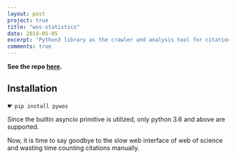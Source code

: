 ```yaml
---
layout: post
project: true
title: "wos-statistics"
date: 2019-05-05
excerpt: "Python3 library as the crawler and analysis tool for citation data on web of science"
comments: true
---
```


**See the repo [here](https://github.com/refraction-ray/wos-statistics).**

## Installation

☛  `pip install pywos`

Since the builtin asyncio primitive is utilized, only python 3.6 and above are supported.

Now, it is time to say goodbye to the slow web interface of web of science and wasting time counting citations manually.


